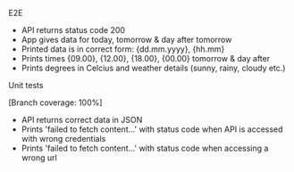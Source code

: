 E2E

- API returns status code 200
- App gives data for today, tomorrow & day after tomorrow
- Printed data is in correct form: {dd.mm.yyyy}, {hh.mm}
- Prints times {09.00}, {12.00}, {18.00}, {00.00} tomorrow & day after
- Prints degrees in Celcius and weather details (sunny, rainy, cloudy etc.)

Unit tests

[Branch coverage: 100%]

- API returns correct data in JSON
- Prints 'failed to fetch content...' with status code when API is accessed with wrong credentials
- Prints 'failed to fetch content...' with status code when accessing a wrong url